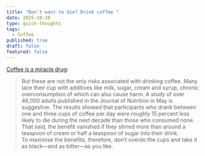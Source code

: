 ```yaml
---
title: "Don't want to die? Drink coffee "
date: 2025-10-28
type: quick-thoughts
tags:
  - Coffee
published: true
draft: false
featured: false
---
```

[Coffee is a miracle drug](https://www.economist.com/science-and-technology/2025/05/30/how-much-coffee-is-too-much?taid=69001ef639f8c800019847a2&utm_campaign=editorial-social&utm_content=discovery.content&utm_medium=social-media.content.np&utm_source=twitter):

> But these are not the only risks associated with drinking coffee. Many lace their cup with additives like milk, sugar, cream and syrup, chronic overconsumption of which can also cause harm. A study of over 46,000 adults published in the Journal of Nutrition in May is suggestive. The results showed that participants who drank between one and three cups of coffee per day were roughly 15 percent less likely to die during the next decade than those who consumed none. That said, the benefit vanished if they stirred more than around a teaspoon of cream or half a teaspoon of sugar into their drink.  
> To maximise the benefits, therefore, don’t overdo the cups and take it as black—and as bitter—as you like.